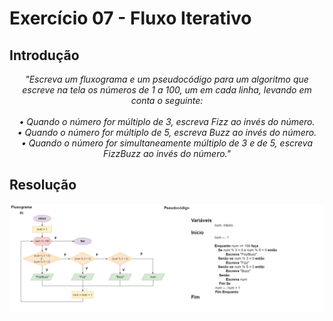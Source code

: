 # Exercício 07 - Fluxo Iterativo
  
## Introdução 
<div align="center">

_"Escreva um fluxograma e um pseudocódigo para um algoritmo que escreve na tela
os números de 1 a 100, um em cada linha, levando em conta o seguinte: <br> <br>
• Quando o número for múltiplo de 3, escreva Fizz ao invés do número. <br>
• Quando o número for múltiplo de 5, escreva Buzz ao invés do número. <br>
• Quando o número for simultaneamente múltiplo de 3 e de 5, escreva FizzBuzz ao
invés do número."_

</div>

## Resolução


<div align="center">

![](../../imagens/4ex-07.png)

</div>
